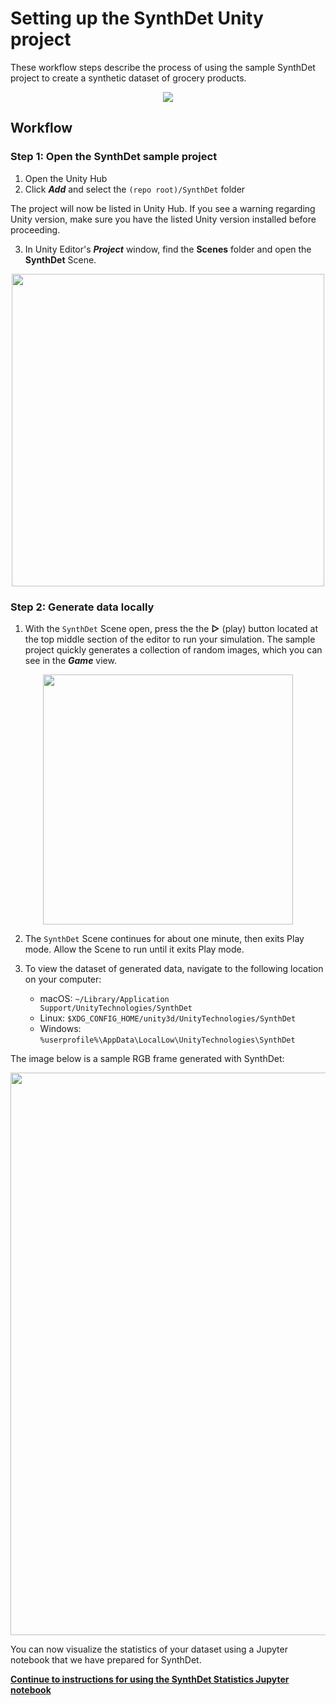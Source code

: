 # Setting up the SynthDet Unity project

These workflow steps describe the process of using the sample SynthDet project to create a synthetic dataset of grocery products.

<p align="center">
<img src="images/Synthetic Data pipeline-SynthDet local.png"/>
</p>

## Workflow

### Step 1: Open the SynthDet sample project

1. Open the Unity Hub
2. Click ***Add*** and select the `(repo root)/SynthDet` folder

The project will now be listed in Unity Hub. If you see a warning regarding Unity version, make sure you have the listed Unity version installed before proceeding.

3. In Unity Editor's ***Project*** window, find the **Scenes** folder and open the **SynthDet** Scene.
   
<p align="center">
<img src="images/SynthDetScene.PNG" width = "500"/>
</p>

### Step 2: Generate data locally 
1. With the `SynthDet` Scene open, press the the **▷** (play) button located at the top middle section of the editor to run your simulation. The sample project quickly generates a collection of random images, which you can see in the ***Game*** view. 

<p align="center">
    <img src="images/play.PNG" width = "400"/>
</p>

2. The `SynthDet` Scene continues for about one minute, then exits Play mode. Allow the Scene to run until it exits Play mode.

3. To view the dataset of generated data, navigate to the following location on your computer:
    - macOS: `~/Library/Application Support/UnityTechnologies/SynthDet`
    - Linux: `$XDG_CONFIG_HOME/unity3d/UnityTechnologies/SynthDet`
    - Windows: `%userprofile%\AppData\LocalLow\UnityTechnologies\SynthDet`

The image below is a sample RGB frame generated with SynthDet:

<p align="center">
<img src="images/dataset.png" width = "900"/>
</p>

You can now visualize the statistics of your dataset using a Jupyter notebook that we have prepared for SynthDet. 

**[Continue to instructions for using the SynthDet Statistics Jupyter notebook](NotebookInstructions.md)**